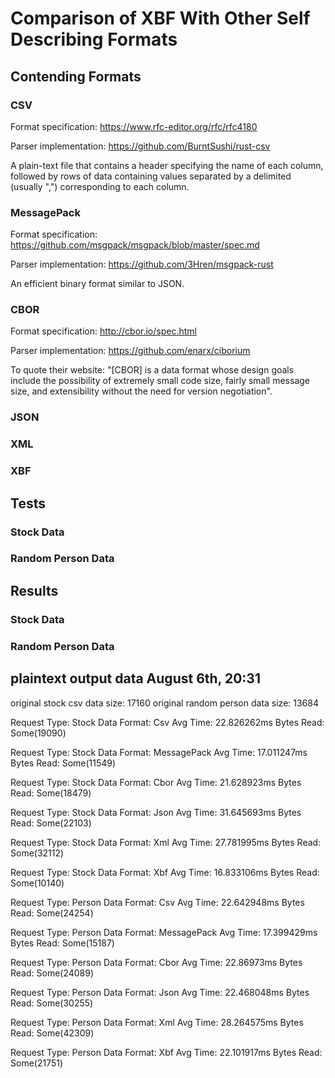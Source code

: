 # Comparison of XBF With Other Self Describing Formats

## Contending Formats

### CSV

Format specification: <https://www.rfc-editor.org/rfc/rfc4180>

Parser implementation: <https://github.com/BurntSushi/rust-csv>

A plain-text file that contains a header specifying the name of each column, followed by rows of data containing values separated by a delimited (usually ",") corresponding to each column.

### MessagePack

Format specification: <https://github.com/msgpack/msgpack/blob/master/spec.md>

Parser implementation: <https://github.com/3Hren/msgpack-rust>

An efficient binary format similar to JSON.

### CBOR

Format specification: <http://cbor.io/spec.html>

Parser implementation: <https://github.com/enarx/ciborium>

To quote their website: "[CBOR] is a data format whose design goals include the possibility of extremely small code size, fairly small message size, and extensibility without the need for version negotiation".

### JSON

### XML

### XBF

## Tests

### Stock Data

### Random Person Data

## Results

### Stock Data

### Random Person Data

## plaintext output data August 6th, 20:31

original stock csv data size: 17160
original random person data size: 13684

Request Type: Stock
Data Format: Csv
Avg Time: 22.826262ms
Bytes Read: Some(19090)

Request Type: Stock
Data Format: MessagePack
Avg Time: 17.011247ms
Bytes Read: Some(11549)

Request Type: Stock
Data Format: Cbor
Avg Time: 21.628923ms
Bytes Read: Some(18479)

Request Type: Stock
Data Format: Json
Avg Time: 31.645693ms
Bytes Read: Some(22103)

Request Type: Stock
Data Format: Xml
Avg Time: 27.781995ms
Bytes Read: Some(32112)

Request Type: Stock
Data Format: Xbf
Avg Time: 16.833106ms
Bytes Read: Some(10140)

Request Type: Person
Data Format: Csv
Avg Time: 22.642948ms
Bytes Read: Some(24254)

Request Type: Person
Data Format: MessagePack
Avg Time: 17.399429ms
Bytes Read: Some(15187)

Request Type: Person
Data Format: Cbor
Avg Time: 22.86973ms
Bytes Read: Some(24089)

Request Type: Person
Data Format: Json
Avg Time: 22.468048ms
Bytes Read: Some(30255)

Request Type: Person
Data Format: Xml
Avg Time: 28.264575ms
Bytes Read: Some(42309)

Request Type: Person
Data Format: Xbf
Avg Time: 22.101917ms
Bytes Read: Some(21751)
